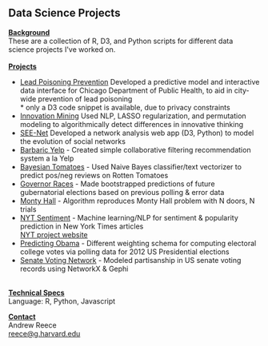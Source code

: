 <h2>Data Science Projects</h2>

<u><b>Background</b></u>
<br />
These are a collection of R, D3, and Python scripts for different data science projects I've worked on.
<br /><br />
<b><u>Projects</u></b>
<ul>

<li>
	<a href="https://github.com/andrew-reece/datascience/tree/master/lead">Lead Poisoning Prevention</a>
	Developed a predictive model and interactive data interface for Chicago Department of Public Health, to aid in city-wide prevention of lead poisoning   <br />
	* only a D3 code snippet is available, due to privacy constraints
</li>

<li>
	<a href="https://github.com/andrew-reece/datascience/tree/master/innovation-mining">Innovation Mining</a>
	Used NLP, LASSO regularization, and permutation modeling to algorithmically detect differences in innovative thinking
</li>

<li>
	<a href="https://github.com/andrew-reece/datascience/tree/master/seenet">SEE-Net</a>
	Developed a network analysis web app (D3, Python) to model the evolution of social networks
</li>

<li>
	<a href="https://github.com/andrew-reece/datascience/tree/master/barbaric-yelp">Barbaric Yelp</a>
	- Created simple collaborative filtering recommendation system a la Yelp
</li>

<li>
	<a href="https://github.com/andrew-reece/datascience/tree/master/bayesian-tomatoes">Bayesian Tomatoes</a>
	- Used Naive Bayes classifier/text vectorizer to predict pos/neg reviews on Rotten Tomatoes
</li>

<li>
	<a href="https://github.com/andrew-reece/datascience/tree/master/governor-races">Governor Races</a>
	- Made bootstrapped predictions of future gubernatorial elections based on previous polling & error data
</li>

<li>
	<a href="https://github.com/andrew-reece/datascience/tree/master/monty-hall">Monty Hall</a> 
	- Algorithm reproduces Monty Hall problem with N doors, N trials
</li>

<li>
	<a href="https://github.com/andrew-reece/datascience/tree/master/nyt-sentiment">NYT Sentiment</a>
	- Machine learning/NLP for sentiment & popularity prediction in New York Times articles
	<br />
	<a href="http://nytprediction.weebly.com">NYT project website</a>
</li>

<li>
	<a href="https://github.com/andrew-reece/datascience/tree/master/predicting-obama">Predicting Obama</a> 
	- Different weighting schema for computing electoral college votes via polling data for 2012 US Presidential elections
</li>

<li>
	<a href="https://github.com/andrew-reece/datascience/tree/master/senate-network">Senate Voting Network</a> 
	- Modeled partisanship in US senate voting records using NetworkX & Gephi
</li>
</ul>
<br />
<b><u>Technical Specs</u></b>
<br />
Language: R, Python, Javascript

<b><u>Contact</u></b>
<br />
Andrew Reece
<br />
<a href="mailto:reece@g.harvard.edu">reece@g.harvard.edu</a>